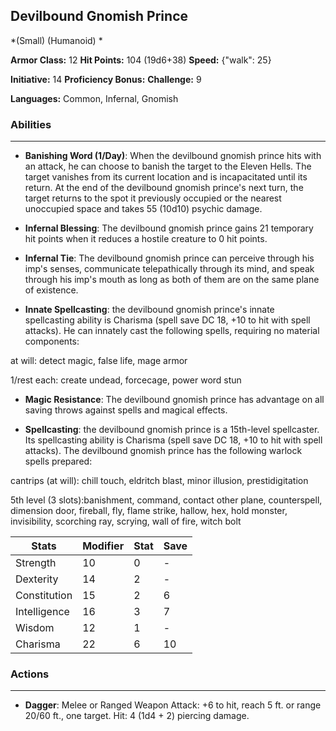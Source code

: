 ## Devilbound Gnomish Prince
*(Small) (Humanoid) *

**Armor Class:** 12
**Hit Points:** 104 (19d6+38)
**Speed:** {"walk": 25}

**Initiative:** 14
**Proficiency Bonus:**
**Challenge:** 9

**Languages:** Common, Infernal, Gnomish

### Abilities
 --- 
- **Banishing Word (1/Day)**: When the devilbound gnomish prince hits with an attack, he can choose to banish the target to the Eleven Hells. The target vanishes from its current location and is incapacitated until its return. At the end of the devilbound gnomish prince's next turn, the target returns to the spot it previously occupied or the nearest unoccupied space and takes 55 (10d10) psychic damage.

- **Infernal Blessing**: The devilbound gnomish prince gains 21 temporary hit points when it reduces a hostile creature to 0 hit points.

- **Infernal Tie**: The devilbound gnomish prince can perceive through his imp's senses, communicate telepathically through its mind, and speak through his imp's mouth as long as both of them are on the same plane of existence.

- **Innate Spellcasting**: the devilbound gnomish prince's innate spellcasting ability is Charisma (spell save DC 18, +10 to hit with spell attacks). He can innately cast the following spells, requiring no material components:

at will: detect magic, false life, mage armor

1/rest each: create undead, forcecage, power word stun

- **Magic Resistance**: The devilbound gnomish prince has advantage on all saving throws against spells and magical effects.

- **Spellcasting**: the devilbound gnomish prince is a 15th-level spellcaster. Its spellcasting ability is Charisma (spell save DC 18, +10 to hit with spell attacks). The devilbound gnomish prince has the following warlock spells prepared:

cantrips (at will): chill touch, eldritch blast, minor illusion, prestidigitation

5th level (3 slots):banishment, command, contact other plane, counterspell, dimension door, fireball, fly, flame strike, hallow, hex, hold monster, invisibility, scorching ray, scrying, wall of fire, witch bolt



| Stats | Modifier | Stat | Save
| ---- | ---- | ---- | ---- |
| Strength | 10 | 0 | - |
| Dexterity | 14 | 2 | - |
| Constitution | 15 | 2 | 6 |
| Intelligence | 16 | 3 | 7 |
| Wisdom | 12 | 1 | - |
| Charisma | 22 | 6 | 10 |

### Actions
 --- 
- **Dagger**: Melee or Ranged Weapon Attack: +6 to hit, reach 5 ft. or range 20/60 ft., one target. Hit: 4 (1d4 + 2) piercing damage.

